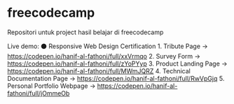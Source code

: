 # freecodecamp
Repositori untuk project hasil belajar di freecodecamp

Live demo:
  ⚫ Responsive Web Design Certification
      1. Tribute Page -> https://codepen.io/hanif-al-fathoni/full/xxVrmqo
      2. Survey Form -> https://codepen.io/hanif-al-fathoni/full/zYoPYyp
      3. Product Landing Page -> https://codepen.io/hanif-al-fathoni/full/MWmJQRZ
      4. Technical Documentation Page -> https://codepen.io/hanif-al-fathoni/full/RwVpGjq
      5. Personal Portfolio Webpage -> https://codepen.io/hanif-al-fathoni/full/jOmmeOb
